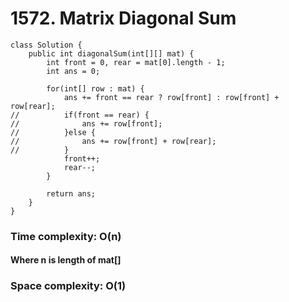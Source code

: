 # 1572. Matrix Diagonal Sum
```
class Solution {
    public int diagonalSum(int[][] mat) {
        int front = 0, rear = mat[0].length - 1;
		int ans = 0;
		
		for(int[] row : mat) {
			ans += front == rear ? row[front] : row[front] + row[rear];
//			if(front == rear) {
//				ans += row[front];
//			}else {
//				ans += row[front] + row[rear];
//			}
			front++;
			rear--;
		}
		
		return ans;
    }
}
```
### Time complexity: O(n)
#### Where n is length of mat[]
### Space complexity: O(1)